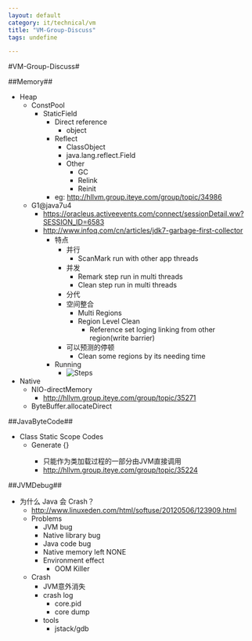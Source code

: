 ```yaml
---
layout: default
category: it/technical/vm
title: "VM-Group-Discuss"
tags: undefine

---
```

#VM-Group-Discuss#



##Memory##
* Heap
  * ConstPool
    * StaticField
      * Direct reference
        * object
      * Reflect
        * ClassObject
        * java.lang.reflect.Field
        * Other
          * GC
          * Relink
          * Reinit
      * eg: http://hllvm.group.iteye.com/group/topic/34986
  * G1@java7u4
    * https://oracleus.activeevents.com/connect/sessionDetail.ww?SESSION_ID=6583
    * http://www.infoq.com/cn/articles/jdk7-garbage-first-collector
      * 特点 
        * 并行
          * ScanMark run with other app threads
        * 并发
          * Remark step run in multi threads
          * Clean step run in multi threads
        * 分代
        * 空间整合
          * Multi Regions
          * Region Level Clean
            * Reference set loging linking from other region(write barrier)
        * 可以预测的停顿
          * Clean some regions by its needing time
      * Running
        * ![Steps](http://www.infoq.com/resource/articles/jdk7-garbage-first-collector/zh/resources/image1.jpg)
* Native
  * NIO-directMemory
    * http://hllvm.group.iteye.com/group/topic/35271
  * ByteBuffer.allocateDirect 



##JavaByteCode##
* Class Static Scope Codes
  * Generate <cinit>{}
    * 只能作为类加载过程的一部分由JVM直接调用
    * http://hllvm.group.iteye.com/group/topic/35224



##JVMDebug##
* 为什么 Java 会 Crash？
  * http://www.linuxeden.com/html/softuse/20120506/123909.html
  * Problems
    * JVM bug
    * Native library bug
    * Java code bug
    * Native memory left NONE
    * Environment effect
      * OOM Killer
  * Crash
    * JVM意外消失
    * crash log
      * core.pid
      * core dump
    * tools
      * jstack/gdb
